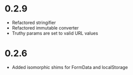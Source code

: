 # 0.2.9

- Refactored stringifier
- Refactored immutable converter
- Truthy params are set to valid URL values

# 0.2.6

- Added isomorphic shims for FormData and localStorage